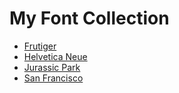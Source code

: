 # My Font Collection

* [Frutiger](https://github.com/AllThingsSmitty/fonts/tree/master/Frutiger%20LT%20Std)
* [Helvetica Neue](https://github.com/AllThingsSmitty/fonts/tree/master/Helvetica%20Neue)
* [Jurassic Park](https://github.com/AllThingsSmitty/fonts/tree/master/JurassicPark)
* [San Francisco](https://github.com/AllThingsSmitty/fonts/tree/master/San%20Francisco)